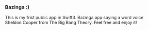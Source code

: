 ### Bazinga :)

This is my frist public app in Swift3.
Bazinga app saying a word voice Sheldon Cooper from The Big Bang Theory. 
Feel free and enjoy it!
